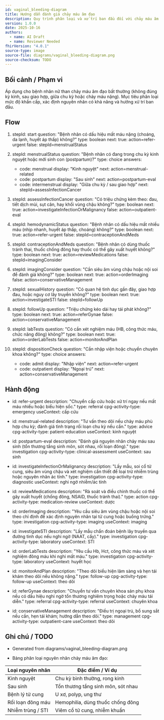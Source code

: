 ```yaml
---
id: vaginal_bleeding-diagram
title: Hướng dẫn đánh giá chảy máu âm đạo
description: Quy trình phân loại và xử trí ban đầu đối với chảy máu âm đạo bất thường ở mọi lứa tuổi, bao gồm đánh giá khẩn cấp vs. theo dõi ngoại trú.
version: 1.0.0
date: 2025-10-16
authors:
  - name: AI Draft
  - name: Reviewer Needed
fhirVersion: "4.0.1"
source-type: image
source-file: diagrams/vaginal_bleeding-diagram.png
source-checksum: TODO
---
```


## Bối cảnh / Phạm vi

Áp dụng cho bệnh nhân nữ than chảy máu âm đạo bất thường (không đúng kỳ kinh, sau giao hợp, giữa chu kỳ hoặc chảy máu nặng). Mục tiêu phân loại mức độ khẩn cấp, xác định nguyên nhân có khả năng và hướng xử trí ban đầu.

## Flow

1. stepId: start
   question: "Bệnh nhân có dấu hiệu mất máu nặng (choáng, da lạnh, huyết áp thấp) không?"
   type: boolean
   next:
     true: action=refer-urgent
     false: stepId=menstrualStatus

2. stepId: menstrualStatus
   question: "Bệnh nhân có đang trong chu kỳ kinh nguyệt hoặc mới sinh con (postpartum)?"
   type: choice
   answers:
     - code: menstrual
       display: "Kinh nguyệt"
       next: action=menstrual-related
     - code: postpartum
       display: "Sau sinh"
       next: action=postpartum-eval
     - code: intermenstrual
       display: "Giữa chu kỳ / sau giao hợp"
       next: stepId=assessInfectionCancer

3. stepId: assessInfectionCancer
   question: "Có triệu chứng kèm theo: đau, tiết dịch mùi, sụt cân, hay khối vùng chậu không?"
   type: boolean
   next:
     true: action=investigateInfectionOrMalignancy
     false: action=outpatient-eval

4. stepId: hemodynamicStatus
   question: "Bệnh nhân có dấu hiệu mất nhiều máu (nhịp nhanh, huyết áp thấp, choáng) không?"
   type: boolean
   next:
     true: action=refer-urgent
     false: stepId=contraceptionAndMeds

5. stepId: contraceptionAndMeds
   question: "Bệnh nhân có dùng thuốc tránh thai, thuốc chống đông hay thuốc có thể gây xuất huyết không?"
   type: boolean
   next:
     true: action=reviewMedications
     false: stepId=imagingConsider

6. stepId: imagingConsider
   question: "Cần siêu âm vùng chậu hoặc nội soi để đánh giá không?"
   type: boolean
   next:
     true: action=orderImaging
     false: action=conservativeManagement

7. stepId: sexualHistory
   question: "Có quan hệ tình dục gần đây, giao hợp đau, hoặc nguy cơ lây truyền không?"
   type: boolean
   next:
     true: action=investigateSTI
     false: stepId=followUp

8. stepId: followUp
   question: "Triệu chứng kéo dài hay tái phát không?"
   type: boolean
   next:
     true: action=referGynae
     false: action=conservativeManagement

9. stepId: labTests
   question: "Có cần xét nghiệm máu (HB, công thức máu, chức năng đông) không?"
   type: boolean
   next:
     true: action=orderLabTests
     false: action=monitorAndPlan

10. stepId: dispositionCheck
    question: "Cần nhập viện hoặc chuyển chuyên khoa không?"
    type: choice
    answers:
      - code: admit
        display: "Nhập viện"
        next: action=refer-urgent
      - code: outpatient
        display: "Ngoại trú"
        next: action=conservativeManagement

## Hành động

- id: refer-urgent
  description: "Chuyển cấp cứu hoặc xử trí ngay nếu mất máu nhiều hoặc biểu hiện sốc."
  type: referral
  cpg-activity-type: emergency
  useContext: cấp cứu

- id: menstrual-related
  description: "Tư vấn theo dõi nếu chảy máu phù hợp chu kỳ; đánh giá tình trạng rối loạn chu kỳ nếu cần."
  type: advice
  cpg-activity-type: patient-education
  useContext: kinh nguyệt

- id: postpartum-eval
  description: "Đánh giá nguyên nhân chảy máu sau sinh (tổn thương tầng sinh môn, sót nhau, rối loạn đông)."
  type: investigation
  cpg-activity-type: clinical-assessment
  useContext: sau sinh

- id: investigateInfectionOrMalignancy
  description: "Lấy mẫu, soi cổ tử cung, siêu âm vùng chậu và xét nghiệm cần thiết để loại trừ nhiễm trùng hoặc nguyên nhân ác tính."
  type: investigation
  cpg-activity-type: diagnostic
  useContext: nghi ngờ nhiễm/ác tính

- id: reviewMedications
  description: "Rà soát và điều chỉnh thuốc có thể gây xuất huyết (chống đông, NSAID, thuốc tránh thai)."
  type: action
  cpg-activity-type: medication-review
  useContext: dược

- id: orderImaging
  description: "Yêu cầu siêu âm vùng chậu hoặc nội soi theo chỉ định để xác định nguyên nhân tại tử cung hoặc buồng trứng."
  type: investigation
  cpg-activity-type: imaging
  useContext: imaging

- id: investigateSTI
  description: "Lấy mẫu chẩn đoán bệnh lây truyền qua đường tình dục nếu nghi ngờ (NAAT, cấy)."
  type: investigation
  cpg-activity-type: laboratory
  useContext: STI

- id: orderLabTests
  description: "Yêu cầu Hb, Hct, công thức máu và xét nghiệm đông máu khi nghi mất máu."
  type: investigation
  cpg-activity-type: laboratory
  useContext: huyết học

- id: monitorAndPlan
  description: "Theo dõi biểu hiện lâm sàng và hẹn tái khám theo dõi nếu không nặng."
  type: follow-up
  cpg-activity-type: follow-up
  useContext: theo dõi

- id: referGynae
  description: "Chuyển tư vấn chuyên khoa sản phụ khoa nếu có dấu hiệu nghi ngờ tổn thương nghiêm trọng hoặc chảy máu tái diễn."
  type: referral
  cpg-activity-type: referral
  useContext: chuyên khoa

- id: conservativeManagement
  description: "Điều trị ngoại trú, bổ sung sắt nếu cần, hẹn tái khám; hướng dẫn theo dõi."
  type: management
  cpg-activity-type: outpatient-care
  useContext: theo dõi

## Ghi chú / TODO

- Generated from diagrams/vaginal_bleeding-diagram.png

- Bảng phân loại nguyên nhân chảy máu âm đạo:

| Loại nguyên nhân    | Đặc điểm / Ví dụ                                  |
|---------------------|---------------------------------------------------|
| Kinh nguyệt          | Chu kỳ bình thường, rong kinh                      |
| Sau sinh             | Tổn thương tầng sinh môn, sót nhau                  |
| Bệnh lý tử cung       | U xơ, polyp, ung thư                                |
| Rối loạn đông máu     | Hemophilia, dùng thuốc chống đông                   |
| Nhiễm trùng / STI     | Viêm cổ tử cung, nhiễm khuẩn                         |

